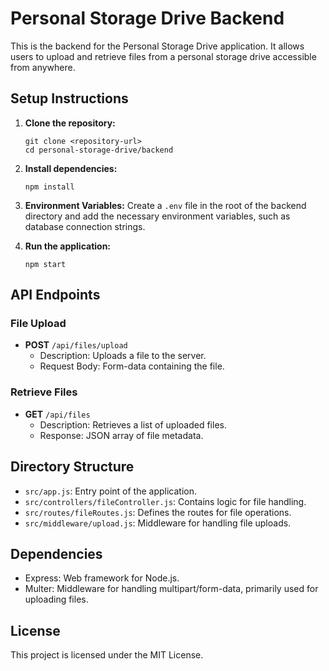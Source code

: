 # Personal Storage Drive Backend

This is the backend for the Personal Storage Drive application. It allows users to upload and retrieve files from a personal storage drive accessible from anywhere.

## Setup Instructions

1. **Clone the repository:**
   ```
   git clone <repository-url>
   cd personal-storage-drive/backend
   ```

2. **Install dependencies:**
   ```
   npm install
   ```

3. **Environment Variables:**
   Create a `.env` file in the root of the backend directory and add the necessary environment variables, such as database connection strings.

4. **Run the application:**
   ```
   npm start
   ```

## API Endpoints

### File Upload

- **POST** `/api/files/upload`
  - Description: Uploads a file to the server.
  - Request Body: Form-data containing the file.

### Retrieve Files

- **GET** `/api/files`
  - Description: Retrieves a list of uploaded files.
  - Response: JSON array of file metadata.

## Directory Structure

- `src/app.js`: Entry point of the application.
- `src/controllers/fileController.js`: Contains logic for file handling.
- `src/routes/fileRoutes.js`: Defines the routes for file operations.
- `src/middleware/upload.js`: Middleware for handling file uploads.

## Dependencies

- Express: Web framework for Node.js.
- Multer: Middleware for handling multipart/form-data, primarily used for uploading files.

## License

This project is licensed under the MIT License.